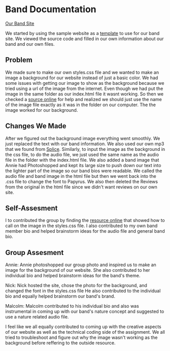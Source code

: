 # Band Documentation 
[Our Band Site](https://nickreinert.github.io/)

We started by using the sample website as a [template](https://kariestes.github.io/) to use for our band site. We viewed the source code and filled in our own information about our band and our own files.


## Problem
We made sure to make our own styles.css file and we wanted to make an image a background for our website instead of just a basic color. We had some issues with getting our image to show as the background because we tried using a url of the image from the internet. Even though we had put the image in the same folder as our index.html file it wasnt working. So then we checked a [source online](https://www.w3schools.com/css/css_background_image.asp) for help and realized we should just use the name of the image file exactly as it was in the folder on our computer. The the image worked for our background. 

## Changes We Made
After we figured out the background image everything went smoothly. We just replaced the text with our band information. We also used our own mp3 that we found from [Splice](https://sounds.splice.com/plans?utm_source=google&utm_medium=cpc&utm_campaign=namer-en_multi_gs_ua_sounds_20220602_brand_trials&utm_content=namer-en_multi_gs_kw_brand-splice_x_x_x_exact&utm_term=splice&campaignid=404596759&adgroupid=26303056279&adid=696954328285&gad_source=1&gclid=Cj0KCQjwzYLABhD4ARIsALySuCQF83bKd3ZHrB2KJzsJqOcp2g3Fm9RzDCA9NVlzMO6UMNJZFlYjqqUaAndcEALw_wcB). Similarly, to input the image as the background in the css file, to do the audio file, we just used the same name as the audio file in the folder with the index.html file. We also added a band image that Annie had Photoshopped and kept its large size to push down our text into the lighter part of the image so our band bios were readable. We called the audio file and band image in the html file but then we went back into the .css file to change the font to Papyrus. We also then deleted the Reviews from the original in the html file since we didn't want reviews on our own site. 

## Self-Assesment
I to contributed the group by finding the [resource online](https://www.w3schools.com/css/css_background_image.asp) that showed how to call on the image in the styles.css file. I also contributed to my own band member bio and helped brainstorm ideas for the audio file and general band bio. 

## Group Assesment
Annie: Annie photoshopped our group photo and inspired us to make an image for the background of our website. She also contributed to her individual bio and helped brainstorm ideas for the band's theme. 

Nick: Nick hosted the site, chose the photo for the background, and changed the font in the styles.css file He also contributed to the individual bio and equally helped brainstorm our band's brand. 

Malcolm: Malcolm contributed to his individual bio and also was instrumental in coming up with our band's nature concept and suggested to use a nature related audio file.

I feel like we all equally contributed to coming up with the creative aspects of our website as well as the technical coding side of the assignment. We all tried to troubleshoot and figure out why the image wasn't working as the background before reffering to the outside resource. 